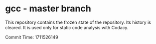 # gcc - master branch

This repository contains the frozen state of the repository.
Its history is cleared. It is used only for static code
analysis with Codacy.

Commit Time: 1711526149